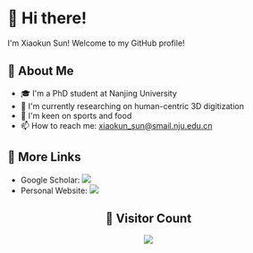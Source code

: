 # 👋 Hi there! 

I'm Xiaokun Sun! Welcome to my GitHub profile!

## 🫠 About Me
- 🎓 I'm a PhD student at Nanjing University
- 🔭 I'm currently researching on human-centric 3D digitization
- 🌱 I'm keen on sports and food
- 📫 How to reach me: xiaokun_sun@smail.nju.edu.cn

## 🔗 More Links
- Google Scholar: [![](https://img.shields.io/badge/google%20scholar-%234285F4.svg?&style=for-the-badge&logo=google-scholar&logoColor=white)](https://scholar.google.com/citations?user=SG3SxqEAAAAJ)
- Personal Website: [![](https://img.shields.io/badge/website-orange?&style=for-the-badge&logo=Google%20chrome&logoColor=white)](https://xiaokunsun.github.io/)

## <center> 🧮 Visitor Count
<p align="center"> 
  <img src="https://profile-counter.glitch.me/XiaokunSun/count.svg" />
</p>
